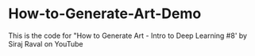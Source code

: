 # How-to-Generate-Art-Demo
This is the code for "How to Generate Art - Intro to Deep Learning #8' by Siraj Raval on YouTube
